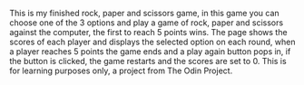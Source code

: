 This is my finished rock, paper and scissors game, in this game you can choose one of the 3 options and play a game of rock, paper and scissors against the computer, the first to reach 5 points wins. The page shows the scores of each player and displays the selected option on each round, when a player reaches 5 points the game ends and a play again button pops in, if the button is clicked, the game restarts and the scores are set to 0. This is for learning purposes only, a project from The Odin Project.